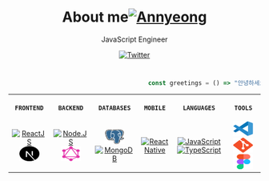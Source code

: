 <h1 align="center">About me<a href="#"><img width="100" height="auto" src="https://c.tenor.com/KCMlPdCHBcQAAAAi/hello-hi.gif" alt="Annyeong"></a></h1>

<p align="center">JavaScript Engineer</p>

<p align="center">
<a href="https://twitter.com/Mitacho_"><img src="https://img.shields.io/badge/Twitter-1DA1F2?style=for-the-badge&logo=twitter&logoColor=white" alt="Twitter" title="Twitter"></a>
</p>

#
   
```javascript
                                       const greetings = () => "안녕하세요";
```

<table align="center">
<tr>
<th>

    FRONTEND
</th>
<th>

    BACKEND
</th>
<th>

    DATABASES
</th>
<th>

    MOBILE
</th>
<th>

    LANGUAGES
</th>
<th>

    TOOLS
</th>
</tr>

<tr>
   
<!--- FRONTEND --->
<td align="center">
<a href="#"><img width="32" height="32" src="https://xesque.rocketseat.dev/platform/tech/reactjs.svg" alt="ReactJS" title="ReactJS"></a>
<a href="#"><img alt="NextJS" height="30" width="40" src="https://raw.githubusercontent.com/devicons/devicon/master/icons/nextjs/nextjs-original.svg"></a>
</td>
   
<!--- BACKEND --->
<td align="center">
<a href="#"><img width="32" height="32" src="https://xesque.rocketseat.dev/platform/tech/node.svg" alt="Node.JS" title="Node.JS"></a>
<a href="#"><img alt="GraphQL" height="30" width="40" src="https://raw.githubusercontent.com/devicons/devicon/master/icons/graphql/graphql-plain.svg"></a>
</td>
   
<!--- DATABASES --->
<td align="center">
<a href="#"><img alt="PostgreSQL" height="30" width="40" src="https://raw.githubusercontent.com/devicons/devicon/master/icons/postgresql/postgresql-original.svg"></a>
<a href="#"><img width="32" height="32" src="https://xesque.rocketseat.dev/platform/tech/mongodb.svg" alt="MongoDB" title="MongoDB"></a>
</td>
   
<!--- MOBILE --->
<td align="center">
<a href="#"><img width="32" height="32" src="https://xesque.rocketseat.dev/platform/tech/react-native.svg" alt="React Native" title="React Native"></a>
</td>
   
<!--- LANGUAGES --->
<td align="center">
<a href="#"><img width="32" height="32" src="https://xesque.rocketseat.dev/platform/tech/javascript.svg" alt="JavaScript" title="JavaScript"></a>
<a href="#"><img width="32" height="32" src="https://xesque.rocketseat.dev/platform/tech/typescript.svg" alt="TypeScript" title="TypeScript"></a>
</td>

<!--- TOOLS --->
<td align="center">
<a href="#"><img alt="VS Code" height="30" width="40" src="https://raw.githubusercontent.com/devicons/devicon/master/icons/vscode/vscode-original.svg"></a>
<a href="#"><img alt="Git" height="30" width="40" src="https://raw.githubusercontent.com/devicons/devicon/master/icons/git/git-original.svg"></a>
<a href="#"><img alt="Figma" height="30" width="40" src="https://raw.githubusercontent.com/devicons/devicon/master/icons/figma/figma-original.svg"></a>
</td>
   
</table>

